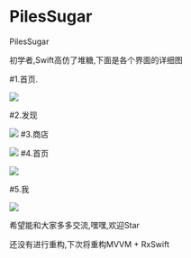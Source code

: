 # PilesSugar
PilesSugar


初学者,Swift高仿了堆糖,下面是各个界面的详细图

#1.首页.



![](https://github.com/cornerAnt/PilesSugar/blob/master/PilesSugar/demo/1.gif)

#2.发现



![](https://github.com/cornerAnt/PilesSugar/blob/master/PilesSugar/demo/2.gif)
#3.商店



![](https://github.com/cornerAnt/PilesSugar/blob/master/PilesSugar/demo/3.gif)
#4.首页



![](https://github.com/cornerAnt/PilesSugar/blob/master/PilesSugar/demo/4.gif)

#5.我



![](https://github.com/cornerAnt/PilesSugar/blob/master/PilesSugar/demo/5.gif)



希望能和大家多多交流,嘿嘿,欢迎Star


还没有进行重构,下次将重构MVVM + RxSwift

